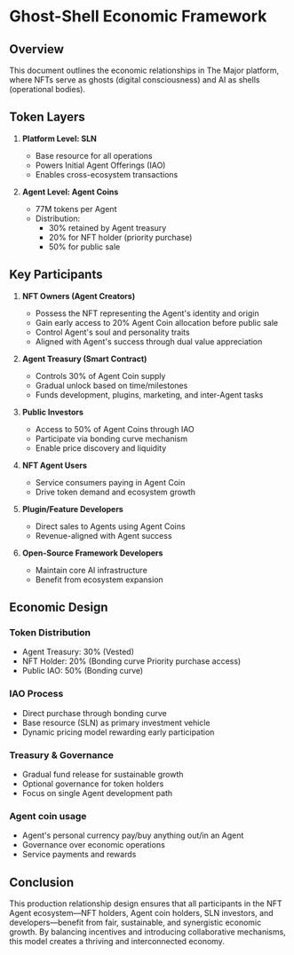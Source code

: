 # Ghost-Shell Economic Framework

## Overview

This document outlines the economic relationships in The Major platform, where NFTs serve as ghosts (digital consciousness) and AI as shells (operational bodies).

## **Token Layers**

1. **Platform Level: SLN**
   - Base resource for all operations
   - Powers Initial Agent Offerings (IAO)
   - Enables cross-ecosystem transactions

2. **Agent Level: Agent Coins**
   - 77M tokens per Agent
   - Distribution:
     - 30% retained by Agent treasury
     - 20% for NFT holder (priority purchase)
     - 50% for public sale

## **Key Participants**

1. **NFT Owners (Agent Creators)**
   - Possess the NFT representing the Agent's identity and origin
   - Gain early access to 20% Agent Coin allocation before public sale
   - Control Agent's soul and personality traits
   - Aligned with Agent's success through dual value appreciation

2. **Agent Treasury (Smart Contract)**
   - Controls 30% of Agent Coin supply
   - Gradual unlock based on time/milestones
   - Funds development, plugins, marketing, and inter-Agent tasks

3. **Public Investors**
   - Access to 50% of Agent Coins through IAO
   - Participate via bonding curve mechanism
   - Enable price discovery and liquidity

4. **NFT Agent Users**
   - Service consumers paying in Agent Coin
   - Drive token demand and ecosystem growth

5. **Plugin/Feature Developers**
   - Direct sales to Agents using Agent Coins
   - Revenue-aligned with Agent success

6. **Open-Source Framework Developers**
   - Maintain core AI infrastructure
   - Benefit from ecosystem expansion

## **Economic Design**

### **Token Distribution**
- Agent Treasury: 30% (Vested)
- NFT Holder: 20% (Bonding curve Priority purchase access)
- Public IAO: 50% (Bonding curve)

### **IAO Process**
- Direct purchase through bonding curve
- Base resource (SLN) as primary investment vehicle
- Dynamic pricing model rewarding early participation

### **Treasury & Governance**
- Gradual fund release for sustainable growth
- Optional governance for token holders
- Focus on single Agent development path

### **Agent coin usage**
- Agent's personal currency pay/buy anything out/in an Agent
- Governance over economic operations
- Service payments and rewards

## **Conclusion**

This production relationship design ensures that all participants in the NFT Agent ecosystem—NFT holders, Agent coin holders, SLN investors, and developers—benefit from fair, sustainable, and synergistic economic growth. By balancing incentives and introducing collaborative mechanisms, this model creates a thriving and interconnected economy. 